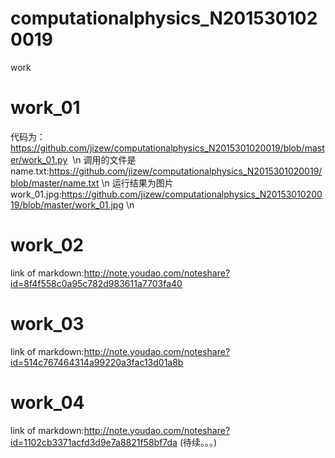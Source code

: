 # computationalphysics_N2015301020019
work
#  work_01
代码为：https://github.com/jizew/computationalphysics_N2015301020019/blob/master/work_01.py  \n
调用的文件是name.txt:https://github.com/jizew/computationalphysics_N2015301020019/blob/master/name.txt  \n
运行结果为图片work_01.jpg:https://github.com/jizew/computationalphysics_N2015301020019/blob/master/work_01.jpg \n
# work_02
link of markdown:http://note.youdao.com/noteshare?id=8f4f558c0a95c782d983611a7703fa40
# work_03
link of markdown:http://note.youdao.com/noteshare?id=514c767464314a99220a3fac13d01a8b
# work_04
link of markdown:http://note.youdao.com/noteshare?id=1102cb3371acfd3d9e7a8821f58bf7da (待续。。。)
